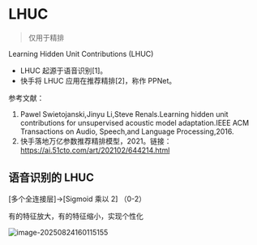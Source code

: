 # LHUC

> 仅用于精排

Learning Hidden Unit Contributions (LHUC)

- LHUC 起源于语音识别[1]。
- 快手将 LHUC 应用在推荐精排[2]，称作 PPNet。

参考文献：

1. Pawel Swietojanski,Jinyu Li,Steve Renals.Learning hidden unit contributions for unsupervised acoustic model adaptation.IEEE ACM Transactions on Audio, Speech,and Language Processing,2016.
2. 快手落地万亿参数推荐精排模型，2021。链接：https://ai.51cto.com/art/202102/644214.html

## 语音识别的 LHUC

[多个全连接层]→[Sigmoid 乘以 2] （0-2）

有的特征放大，有的特征缩小，实现个性化

![image-20250824160115155](https://gcore.jsdelivr.net/gh/davidliuk/images@master/image-20250824160115155.png)
